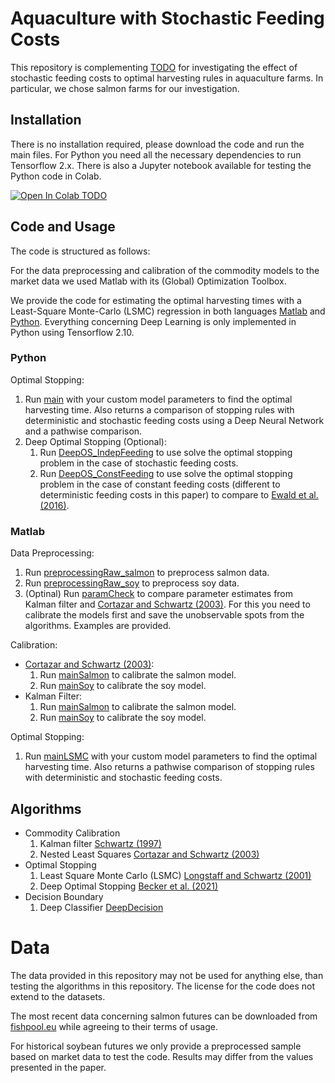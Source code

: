 # Aquaculture with Stochastic Feeding Costs
This repository is complementing [TODO](https://www.arxiv.org/) for investigating the effect of stochastic feeding costs to optimal harvesting rules in aquaculture farms. In particular, we chose salmon farms for our investigation.

## Installation
There is no installation required, please download the code and run the main files. For Python you need all the necessary dependencies to run Tensorflow 2.x. There is also a Jupyter notebook available for testing the Python code in Colab.

[![Open In Colab TODO](https://colab.research.google.com/assets/colab-badge.svg)](https://colab.research.google.com/github/googlecolab/colabtools/blob/master/notebooks/colab-github-demo.ipynb)

## Code and Usage
The code is structured as follows: 

For the data preprocessing and calibration of the commodity models to the market data we used Matlab with its (Global) Optimization Toolbox. 

We provide the code for estimating the optimal harvesting times with a Least-Square Monte-Carlo (LSMC) regression in both languages [Matlab](Matlab/) and [Python](Python/). 
Everything concerning Deep Learning is only implemented in Python using Tensorflow 2.10.

### Python
Optimal Stopping:
1. Run [main](Python/main.m) with your custom model parameters to find the optimal harvesting time. Also returns a comparison of stopping rules with deterministic and stochastic feeding costs using a Deep Neural Network and a pathwise comparison.
2. Deep Optimal Stopping (Optional):
    1. Run [DeepOS_IndepFeeding](Python/DeepOS_IndepFeeding.py) to use solve the optimal stopping problem in the case of stochastic feeding costs.
    2. Run [DeepOS_ConstFeeding](Python/DeepOS_ConstFeeding.py) to use solve the optimal stopping problem in the case of constant feeding costs (different to deterministic feeding costs in this paper) to compare to 
    [Ewald et al. (2016)](https://doi.org/10.1093/ajae/aaw052).

### Matlab
Data Preprocessing:
1. Run [preprocessingRaw_salmon](Matlab/Data/preprocessingRaw_salmon.m) to preprocess salmon data.
2. Run [preprocessingRaw_soy](Matlab/Data/preprocessingRaw_soy.m) to preprocess soy data.
3. (Optinal) Run [paramCheck](Matlab/Data/paramCheck.m) to compare parameter estimates from Kalman filter and [Cortazar and Schwartz (2003)](https://doi.org/10.1016/S0140-9883(02)00096-8). For this you need to calibrate the models first and save the unobservable spots from the algorithms. Examples are provided.

Calibration:
- [Cortazar and Schwartz (2003)](https://doi.org/10.1016/S0140-9883(02)00096-8): 
    1. Run [mainSalmon](Matlab/CortazarSchwartz/mainSalmon.m) to calibrate the salmon model.
    2. Run [mainSoy](Matlab/CortazarSchwartz/mainSalmon.m) to calibrate the soy model.
- Kalman Filter:
    1. Run [mainSalmon](Matlab/Kalman/mainSalmon.m) to calibrate the salmon model.
    2. Run [mainSoy](Matlab/Kalman/mainSalmon.m) to calibrate the soy model.

Optimal Stopping:
1. Run [mainLSMC](Matlab/RealOption/mainLSMC.m) with your custom model parameters to find the optimal harvesting time. Also returns a pathwise comparison of stopping rules with deterministic and stochastic feeding costs.

## Algorithms
- Commodity Calibration
    1. Kalman filter [Schwartz (1997)](https://doi.org/10.1111/j.1540-6261.1997.tb02721.x) 
    2. Nested Least Squares [Cortazar and Schwartz (2003)](https://doi.org/10.1016/S0140-9883(02)00096-8) 
- Optimal Stopping
    1. Least Square Monte Carlo (LSMC) [Longstaff and Schwartz (2001)](https://doi.org/10.1093/rfs/14.1.113) 
    2. Deep Optimal Stopping [Becker et al. (2021)](https://doi.org/10.1017/S0956792521000073) 
- Decision Boundary
    1. Deep Classifier [DeepDecision](Python/DeepDecision.py)

# Data
The data provided in this repository may not be used for anything else, than testing the algorithms in this repository. The license for the code does not extend to the datasets.

The most recent data concerning salmon futures can be downloaded from [fishpool.eu](https://fishpool.eu/forward-price-history/) while agreeing to their terms of usage.

For historical soybean futures we only provide a preprocessed sample based on market data to test the code. Results may differ from the values presented in the paper.